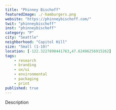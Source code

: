 ```yaml
---
title: "Phinney Bischoff"
featuredImage: ./-hamburgers.png
website: "https://phinneybischoff.com/"
twit: "phinneybischoff"
inst: "phinneybischoff"
category: "P"
city: "Seattle"
neighborhood: "Capitol Hill"
size: "Small (1-10)"
location: [-122.3227890441763,47.62496256915262]
tags:
    - research
    - branding
    - ux/ui
    - environmental
    - packaging
    - print
published: true
---
```


Description
